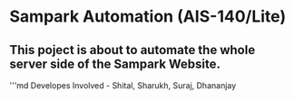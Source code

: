 # Sampark Automation (AIS-140/Lite)
## This poject is about to automate the whole server side of the Sampark Website.
'''md
Developes Involved - Shital, Sharukh, Suraj, Dhananjay

